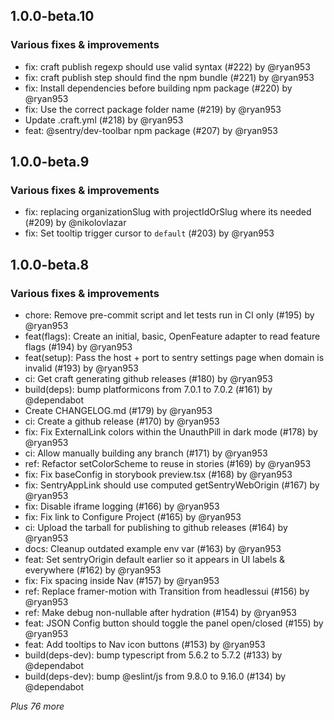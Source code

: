 
## 1.0.0-beta.10

### Various fixes & improvements

- fix: craft publish regexp should use valid syntax (#222) by @ryan953
- fix: craft publish step should find the npm bundle (#221) by @ryan953
- fix: Install dependencies before building npm package (#220) by @ryan953
- fix: Use the correct package folder name (#219) by @ryan953
- Update .craft.yml (#218) by @ryan953
- feat: @sentry/dev-toolbar npm package (#207) by @ryan953

## 1.0.0-beta.9

### Various fixes & improvements

- fix: replacing organizationSlug with projectIdOrSlug where its needed (#209) by @nikolovlazar
- fix: Set tooltip trigger cursor to `default` (#203) by @ryan953

## 1.0.0-beta.8

### Various fixes & improvements

- chore: Remove pre-commit script and let tests run in CI only (#195) by @ryan953
- feat(flags): Create an initial, basic, OpenFeature adapter to read feature flags (#194) by @ryan953
- feat(setup): Pass the host + port to sentry settings page when domain is invalid (#193) by @ryan953
- ci: Get craft generating github releases (#180) by @ryan953
- build(deps): bump platformicons from 7.0.1 to 7.0.2 (#161) by @dependabot
- Create CHANGELOG.md (#179) by @ryan953
- ci: Create a github release (#170) by @ryan953
- fix: Fix ExternalLink colors within the UnauthPill in dark mode (#178) by @ryan953
- ci: Allow manually building any branch (#171) by @ryan953
- ref: Refactor setColorScheme to reuse in stories (#169) by @ryan953
- fix: Fix baseConfig in storybook preview.tsx (#168) by @ryan953
- fix: SentryAppLink should use computed getSentryWebOrigin (#167) by @ryan953
- fix: Disable iframe logging (#166) by @ryan953
- fix: Fix link to Configure Project (#165) by @ryan953
- ci: Upload the tarball for publishing to github releases (#164) by @ryan953
- docs: Cleanup outdated example env var (#163) by @ryan953
- feat: Set sentryOrigin default earlier so it appears in UI labels & everywhere (#162) by @ryan953
- fix: Fix spacing inside Nav (#157) by @ryan953
- ref: Replace framer-motion with Transition from headlessui (#156) by @ryan953
- ref: Make debug non-nullable after hydration (#154) by @ryan953
- feat: JSON Config button should toggle the panel open/closed (#155) by @ryan953
- feat: Add tooltips to Nav icon buttons (#153) by @ryan953
- build(deps-dev): bump typescript from 5.6.2 to 5.7.2 (#133) by @dependabot
- build(deps-dev): bump @eslint/js from 9.8.0 to 9.16.0 (#134) by @dependabot

_Plus 76 more_

